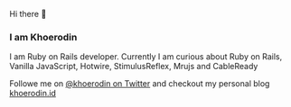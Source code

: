 Hi there 👋 
### I am Khoerodin
I am Ruby on Rails developer. Currently I am curious about Ruby on Rails, Vanilla JavaScript, Hotwire, StimulusReflex, Mrujs and CableReady

Followe me on [@khoerodin on Twitter](https://twitter.com/khoerodin) and checkout my personal blog [khoerodin.id](https://khoerodin.id)
